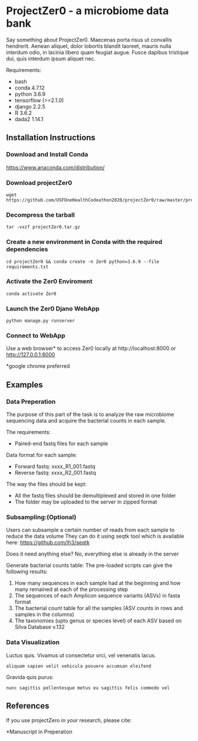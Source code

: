 # ProjectZer0 - a microbiome data bank
 
Say something about ProjectZer0. Maecenas porta risus ut convallis hendrerit. Aenean aliquet, dolor lobortis blandit laoreet, mauris nulla interdum odio, in lacinia libero quam feugiat augue. Fusce dapibus tristique dui, quis interdum ipsum aliquet nec. 

Requirements:
- bash
- conda 4.7.12
- python 3.6.9
- tensorflow (>=2.1.0)
- django 2.2.5
- R 3.6.2
- dada2 1.14.1

## Installation Instructions
    
### Download and Install Conda
https://www.anaconda.com/distribution/
   
### Download projectZer0
    wget https://github.com/USFOneHealthCodeathon2020/projectZer0/raw/master/projectZer0.tar.gz
    
### Decompress the tarball
    tar -vxzf projectZer0.tar.gz
    
### Create a new environment in Conda with the required dependencies
    cd projectZer0 && conda create -n Zer0 python=3.6.9 --file requirements.txt
    
### Activate the Zer0 Enviroment
    conda activate Zer0
    
### Launch the Zer0 Djano WebApp
    python manage.py runserver
    
### Connect to WebApp
   Use a web browser* to access Zer0 locally at http://localhost:8000 or http://127.0.0.1:8000
    
   *google chrome preferred
 
## Examples

### Data Preperation
  The purpose of this part of the task is to analyze the raw microbiome sequencing data and acquire the bacterial counts in   each sample.

The requirements:
- Paired-end fastq files for each sample

Data format for each sample:
- Forward fastq: xxxx_R1_001.fastq
- Reverse fastq: xxxx_R2_001.fastq

The way the files should be kept:
- All the fastq files should be demultiplexed and stored in one folder
- The folder may be uploaded to the server in zipped format

### Subsampling:(Optional)
Users can subsample a certain number of reads from each sample to reduce the data volume
They can do it using seqtk tool which is available here:
https://github.com/lh3/seqtk

Does it need anything else?
No, everything else is already in the server

Generate bacterial counts table:
The pre-loaded scripts can give the following results:
1) How many sequences in each sample had at the beginning and how many remained at each of the processing step
1) The sequences of each Amplicon sequence variants (ASVs) in fasta format
2) The bacterial count table for all the samples (ASV counts in rows and samples in the columns)
3) The taxonomies (upto genus or species level) of each ASV based on Silva Database v.132

### Data Visualization 

Luctus quis. Vivamus ut consectetur orci, vel venenatis lacus. 

    aliquam sapien velit vehicula posuere accumsan eleifend
    
Gravida quis purus: 

    nunc sagittis pellentesque metus eu sagittis felis commodo vel
    
    
## References

If you use projectZero in your research, please cite:

*Manuscript in Preperation
